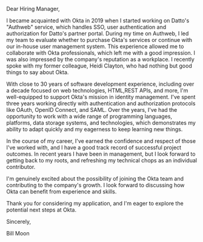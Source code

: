 Dear Hiring Manager, 

I became acquainted with Okta in 2019 when I started working on Datto's "Authweb" service, which handles SSO, user authentication and authorization for Datto's partner portal. During my time on Authweb, I led my team to evaluate whether to purchase Okta's services or continue with our in-house user management system. This experience allowed me to collaborate with Okta professionals, which left me with a good impression. I was also impressed by the company's reputation as a workplace. I recently spoke with my former colleague, Heidi Clayton, who had nothing but good things to say about Okta. 

With close to 30 years of software development experience, including over a decade focused on web technologies, HTML,REST APIs, and more, I'm well-equipped to support Okta's mission in identity management. I've spent three years working directly with authentication and authorization protocols like OAuth, OpenID Connect, and SAML. Over the years, I've had the opportunity to work with a wide range of programming languages, platforms, data storage systems, and technologies, which demonstrates my ability to adapt quickly and my eagerness to keep learning new things.

In the course of my career, I've earned the confidence and respect of those I've worked with, and I have a good track record of successful project outcomes. In recent years I have been in management, but I look forward to getting back to my roots, and refreshing my technical chops as an individual contributor. 

I'm genuinely excited about the possibility of joining the Okta team and contributing to the company's growth. I look forward to discussing how Okta can benefit from experience and skills.

Thank you for considering my application, and I'm eager to explore the potential next steps at Okta.

Sincerely,

Bill Moon



